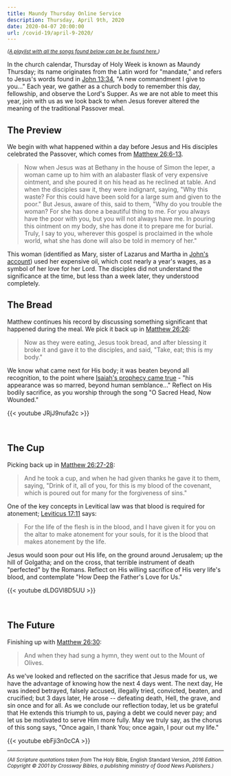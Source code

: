 ```yaml
---
title: Maundy Thursday Online Service
description: Thursday, April 9th, 2020
date: 2020-04-07 20:00:00
url: /covid-19/april-9-2020/
---
```


<small><em>([A playlist with all the songs found below can be be found here.][pl])</em></small>

In the church calendar, Thursday of Holy Week is known as Maundy Thursday; its name originates from the Latin word for "mandate," and refers to Jesus's words found in [John 13:34][jn13.34], "A new commandment I give to you..." Each year, we gather as a church body to remember this day, fellowship, and observe the Lord's Supper. As we are not able to meet this year, join with us as we look back to when Jesus forever altered the meaning of the traditional Passover meal.

## The Preview

We begin with what happened within a day before Jesus and His disciples celebrated the Passover, which comes from [Matthew 26:6-13][mt26.6].

>  Now when Jesus was at Bethany in the house of Simon the leper, a woman came up to him with an alabaster flask of very expensive ointment, and she poured it on his head as he reclined at table. And when the disciples saw it, they were indignant, saying, "Why this waste? For this could have been sold for a large sum and given to the poor." But Jesus, aware of this, said to them, "Why do you trouble the woman? For she has done a beautiful thing to me. For you always have the poor with you, but you will not always have me. In pouring this ointment on my body, she has done it to prepare me for burial. Truly, I say to you, wherever this gospel is proclaimed in the whole world, what she has done will also be told in memory of her."

This woman (identified as Mary, sister of Lazarus and Martha in [John's account][jn12.1]) used her expensive oil, which cost nearly a year's wages, as a symbol of her love for her Lord. The disciples did not understand the significance at the time, but less than a week later, they understood completely.

## The Bread

Matthew continues his record by discussing something significant that happened during the meal. We pick it back up in [Matthew 26:26][mt26.26]:

> Now as they were eating, Jesus took bread, and after blessing it broke it and gave it to the disciples, and said, "Take, eat; this is my body."

We know what came next for His body; it was beaten beyond all recognition, to the point where [Isaiah's prophecy came true][is52.14] - "his appearance was so marred, beyond human semblance..." Reflect on His bodily sacrifice, as you worship through the song "O Sacred Head, Now Wounded."

{{< youtube JRjJ9nufa2c >}}

<br>

## The Cup

Picking back up in [Matthew 26:27-28][mt26.27]:

> And he took a cup, and when he had given thanks he gave it to them, saying, "Drink of it, all of you, for this is my blood of the covenant, which is poured out for many for the forgiveness of sins."

One of the key concepts in Levitical law was that blood is required for atonement; [Leviticus 17:11][le17.11] says:

> For the life of the flesh is in the blood, and I have given it for you on the altar to make atonement for your souls, for it is the blood that makes atonement by the life.

Jesus would soon pour out His life, on the ground around Jerusalem; up the hill of Golgatha; and on the cross, that terrible instrument of death "perfected" by the Romans. Reflect on His willing sacrifice of His very life's blood, and contemplate "How Deep the Father's Love for Us."

{{< youtube dLDGVl8D5UU >}}

<br>

## The Future

Finishing up with [Matthew 26:30][mt26.30]:

> And when they had sung a hymn, they went out to the Mount of Olives.

As we've looked and reflected on the sacrifice that Jesus made for us, we have the advantage of knowing how the next 4 days went. The next day, He was indeed betrayed, falsely accused, illegally tried, convicted, beaten, and crucified; but 3 days later, He arose -- defeating death, Hell, the grave, and sin once and for all. As we conclude our reflection today, let us be grateful that He extends this triumph to us, paying a debt we could never pay; and let us be motivated to serve Him more fully. May we truly say, as the chorus of this song says, "Once again, I thank You; once again, I pour out my life."

{{< youtube ebFji3n0cCA >}}

---
_<small>(All Scripture quotations taken from_ The Holy Bible, English Standard Version, _2016 Edition. Copyright &copy; 2001 by Crossway Bibles, a publishing ministry of Good News Publishers.)</small>_

[pl]: https://www.youtube.com/playlist?list=PLdltai4xtI5h_5Lt5CpQcac70klSPKGiS
[jn13.34]: https://www.biblegateway.com/passage/?search=John+13%3A34&version=ESV
[mt26.6]: https://www.biblegateway.com/passage/?search=Matthew+26%3A6-13&version=ESV
[jn12.1]: https://www.biblegateway.com/passage/?search=John+12%3A1-8&version=ESV
[mt26.26]: https://www.biblegateway.com/passage/?search=Matthew+26%3A26&version=ESV
[is52.14]: https://www.biblegateway.com/passage/?search=Isaiah+52%3A14&version=ESV
[mt26.27]: https://www.biblegateway.com/passage/?search=Matthew+26%3A27-28&version=ESV
[le17.11]: https://www.biblegateway.com/passage/?search=Leviticus+17%3A11&version=ESV
[mt26.30]: https://www.biblegateway.com/passage/?search=Matthew+26%3A30&version=ESV
